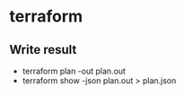 # terraform

## Write result

- terraform plan -out plan.out
- terraform show -json plan.out > plan.json
